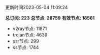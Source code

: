 更新时间2023-05-04 11:09:24

**总订阅: 223**
**总节点: 28759**
**有效节点: 18561**
- v2ray节点: 11871
- trojan节点: 4639
- ssr节点: 299
- ss节点: 1744

